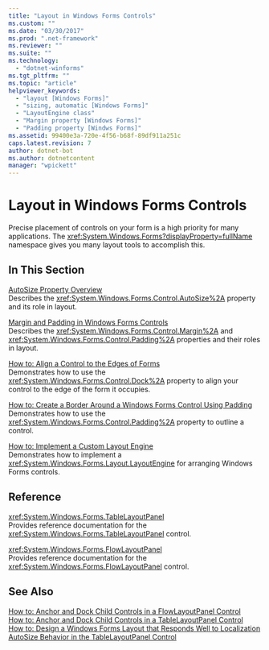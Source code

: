 ```yaml
---
title: "Layout in Windows Forms Controls"
ms.custom: ""
ms.date: "03/30/2017"
ms.prod: ".net-framework"
ms.reviewer: ""
ms.suite: ""
ms.technology: 
  - "dotnet-winforms"
ms.tgt_pltfrm: ""
ms.topic: "article"
helpviewer_keywords: 
  - "layout [Windows Forms]"
  - "sizing, automatic [Windows Forms]"
  - "LayoutEngine class"
  - "Margin property [Windows Forms]"
  - "Padding property [Windws Forms]"
ms.assetid: 99400e3a-720e-4f56-b68f-89df911a251c
caps.latest.revision: 7
author: dotnet-bot
ms.author: dotnetcontent
manager: "wpickett"
---
```

# Layout in Windows Forms Controls
Precise placement of controls on your form is a high priority for many applications. The <xref:System.Windows.Forms?displayProperty=fullName> namespace gives you many layout tools to accomplish this.  
  
## In This Section  
 [AutoSize Property Overview](../../../../docs/framework/winforms/controls/autosize-property-overview.md)  
 Describes the <xref:System.Windows.Forms.Control.AutoSize%2A> property and its role in layout.  
  
 [Margin and Padding in Windows Forms Controls](../../../../docs/framework/winforms/controls/margin-and-padding-in-windows-forms-controls.md)  
 Describes the <xref:System.Windows.Forms.Control.Margin%2A> and <xref:System.Windows.Forms.Control.Padding%2A> properties and their roles in layout.  
  
 [How to: Align a Control to the Edges of Forms](../../../../docs/framework/winforms/controls/how-to-align-a-control-to-the-edges-of-forms.md)  
 Demonstrates how to use the <xref:System.Windows.Forms.Control.Dock%2A> property to align your control to the edge of the form it occupies.  
  
 [How to: Create a Border Around a Windows Forms Control Using Padding](../../../../docs/framework/winforms/controls/how-to-create-a-border-around-a-windows-forms-control-using-padding.md)  
 Demonstrates how to use the <xref:System.Windows.Forms.Control.Padding%2A> property to outline a control.  
  
 [How to: Implement a Custom Layout Engine](../../../../docs/framework/winforms/controls/how-to-implement-a-custom-layout-engine.md)  
 Demonstrates how to implement a <xref:System.Windows.Forms.Layout.LayoutEngine> for arranging Windows Forms controls.  
  
## Reference  
 <xref:System.Windows.Forms.TableLayoutPanel>  
 Provides reference documentation for the <xref:System.Windows.Forms.TableLayoutPanel> control.  
  
 <xref:System.Windows.Forms.FlowLayoutPanel>  
 Provides reference documentation for the <xref:System.Windows.Forms.FlowLayoutPanel> control.  
  
## See Also  
 [How to: Anchor and Dock Child Controls in a FlowLayoutPanel Control](../../../../docs/framework/winforms/controls/how-to-anchor-and-dock-child-controls-in-a-flowlayoutpanel-control.md)   
 [How to: Anchor and Dock Child Controls in a TableLayoutPanel Control](../../../../docs/framework/winforms/controls/how-to-anchor-and-dock-child-controls-in-a-tablelayoutpanel-control.md)   
 [How to: Design a Windows Forms Layout that Responds Well to Localization](../../../../docs/framework/winforms/controls/how-to-design-a-windows-forms-layout-that-responds-well-to-localization.md)   
 [AutoSize Behavior in the TableLayoutPanel Control](../../../../docs/framework/winforms/controls/autosize-behavior-in-the-tablelayoutpanel-control.md)
